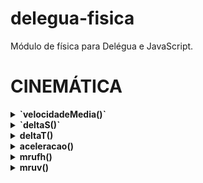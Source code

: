 # delegua-fisica
Módulo de física para Delégua e JavaScript.

# CINEMÁTICA

<details>
  <summary>
    <strong>`velocidadeMedia()`</strong>
  </summary><br>

  Calcula a velocidade média.

</details>

<details>
  <summary>
    <strong>`deltaS()`</strong>
  </summary><br>

  Calcula o espaço percorrido.

</details>

<details>
  <summary>
    <strong>deltaT()</strong>
  </summary><br>
  
  Calcula o tempo percorrido.

</details>

<details>
  <summary>
    <strong>aceleracao()</strong>
  </summary><br>
  
  Calcula a aceleração.

</details>

<details>
  <summary>
    <strong>mrufh()</strong>
  </summary><br>
  
  Calcula a função horária da posição (M.R.U).

</details>

<details>
  <summary>
    <strong>mruv()</strong>
  </summary><br>
  
  Calcula o Movimento Retilíneo Uniformemente Variado.

</details>